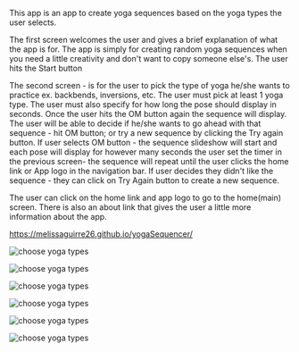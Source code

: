 This app is an app to create yoga sequences based on the yoga types the user selects.

The first screen welcomes the user and gives a brief explanation of what the app is for.
The app is simply for creating random yoga sequences when you need a little creativity and don't want to copy someone else's.
The user hits the Start button

The second screen - is for the user to pick the type of yoga he/she wants to practice ex. backbends, inversions, etc.
The user must pick at least 1 yoga type.
The user must also specify for how long the pose should display in seconds.
Once the user hits the OM button again the sequence will display. 
The user will be able to decide if he/she wants to go ahead with that sequence - hit OM button; or try a new sequence by clicking the Try again button.
If user selects OM button - the sequence slideshow will start and each pose will display for however many seconds the user set the timer in the previous screen- the sequence will repeat until the user clicks the home link or App logo in the navigation bar.
If user decides they didn't like the sequence - they can click on Try Again button to create a new sequence.

The user can click on the home link and app logo to go to the home(main) screen.  There is also an about link that gives the user a little more information about the app.



https://melissaguirre26.github.io/yogaSequencer/

![choose yoga types](https://github.com/melissaguirre26/yogaSequencer/blob/master/images/HomeScreen.JPG)

![choose yoga types](https://github.com/melissaguirre26/yogaSequencer/blob/master/images/ChooseYogaTypes.JPG)

![choose yoga types](https://github.com/melissaguirre26/yogaSequencer/blob/master/images/CustomizeTimer.JPG)

![choose yoga types](https://github.com/melissaguirre26/yogaSequencer/blob/master/images/StartSequenceOrTryAgain.JPG)

![choose yoga types](https://github.com/melissaguirre26/yogaSequencer/blob/master/images/SequenceSlideShow.JPG)

![choose yoga types](https://github.com/melissaguirre26/yogaSequencer/blob/master/images/TryAgain.JPG)

